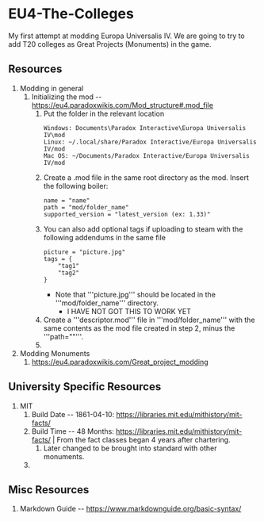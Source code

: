 # EU4-The-Colleges
My first attempt at modding Europa Universalis IV. We are going to try to add T20 colleges as Great Projects (Monuments) in the game.

## Resources
1. Modding in general
	1. Initializing the mod -- https://eu4.paradoxwikis.com/Mod_structure#.mod_file
		1. Put the folder in the relevant location
			```
			Windows: Documents\Paradox Interactive\Europa Universalis IV\mod
			Linux: ~/.local/share/Paradox Interactive/Europa Universalis IV/mod
			Mac OS: ~/Documents/Paradox Interactive/Europa Universalis IV/mod
			```
		2. Create a .mod file in the same root directory as the mod. Insert the following boiler:
			```
			name = "name"
			path = "mod/folder_name"
			supported_version = "latest_version (ex: 1.33)"
			```
		3. You can also add optional tags if uploading to steam with the following addendums in the same file
			```
			picture = "picture.jpg"
			tags = {
				"tag1"
				"tag2"
			}
			```
			- Note that '''picture.jpg''' should be located in the '''mod/folder_name''' directory.
				- I HAVE NOT GOT THIS TO WORK YET
		4. Create a '''descriptor.mod''' file in '''mod/folder_name''' with the same contents as the mod file created in step 2, minus the '''path=""'''.
		5.
2. Modding Monuments
	1. https://eu4.paradoxwikis.com/Great_project_modding

## University Specific Resources
1. MIT
	1. Build Date -- 1861-04-10: https://libraries.mit.edu/mithistory/mit-facts/
	2. Build Time -- 48 Months: https://libraries.mit.edu/mithistory/mit-facts/ | From the fact classes began 4 years after chartering.
		1. Later changed to be brought into standard with other monuments.
	3.

## Misc Resources
1. Markdown Guide -- https://www.markdownguide.org/basic-syntax/
